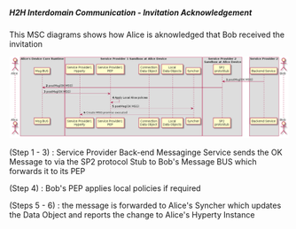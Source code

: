 ##### H2H Interdomain Communication - Invitation Acknowledgement

This MSC diagrams shows how Alice is aknowledged that Bob received the invitation

<!--
@startuml "h2h-inter-comm-3-alice-is-aknowledged.png"

autonumber

!define SHOW_RuntimeA

!define SHOW_SP1SandboxAtRuntimeA
!define SHOW_ServiceProvider1HypertyAtRuntimeA
!define SHOW_ServiceProvider1RouterAtRuntimeA
!define SHOW_CommObjectAtRuntimeA
!define SHOW_LocalObjectAtRuntimeA
!define SHOW_Syncher1AtRuntimeA

!define SHOW_SP2SandboxAtRuntimeA
!define SHOW_Protostub2AtRuntimeA

!define SHOW_CoreRuntimeA
!define SHOW_MsgBUSAtRuntimeA

!define SHOW_SP2

!define SHOW_Bob


!include ../runtime_objects.plantuml



Proto2@A <- SP2 : postMsg(OK MSG)

Proto2@A -> BUS@A : postMsg(OK MSG)

Router1@A <- BUS@A : postMsg(OK MSG)

Router1@A -> Router1@A : Apply Local Alice policies

Sync1@A <- Router1@A : postMsg(OK MSG)

SP1H@A <- Sync1@A : Create MSG promise executed

@enduml
-->


![H2H Interdomain Communication : Alice is Aknowledged](h2h-inter-comm-3-alice-is-aknowledged.png)

(Step 1 - 3) : Service Provider Back-end Messaginge Service sends the OK Message to via the SP2 protocol Stub to Bob's Message BUS which forwards it to its PEP

(Step 4) : Bob's PEP applies local policies if required

(Steps 5 - 6) : the message is forwarded to Alice's Syncher which updates the Data Object and reports the change to Alice's Hyperty Instance
